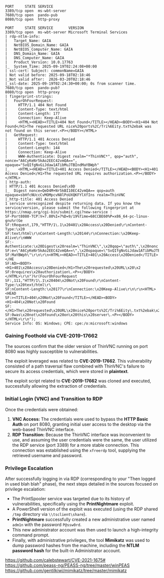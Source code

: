 ```
PORT     STATE SERVICE
3389/tcp open  ms-wbt-server
7680/tcp open  pando-pub
8080/tcp open  http-proxy

PORT     STATE SERVICE       VERSION
3389/tcp open  ms-wbt-server Microsoft Terminal Services
| rdp-ntlm-info:
|   Target_Name: GAIA
|   NetBIOS_Domain_Name: GAIA
|   NetBIOS_Computer_Name: GAIA
|   DNS_Domain_Name: GAIA
|   DNS_Computer_Name: GAIA
|   Product_Version: 10.0.17763
|_  System_Time: 2025-09-19T02:24:08+00:00
| ssl-cert: Subject: commonName=GAIA
| Not valid before: 2025-09-18T02:18:46
|_Not valid after:  2026-03-20T02:18:46
|_ssl-date: 2025-09-19T02:24:30+00:00; 0s from scanner time.
7680/tcp open  pando-pub?
8080/tcp open  http-proxy
| fingerprint-strings:
|   FourOhFourRequest:
|     HTTP/1.1 404 Not Found
|     Content-Type: text/html
|     Content-Length: 177
|     Connection: Keep-Alive
|     <HTML><HEAD><TITLE>404 Not Found</TITLE></HEAD><BODY><H1>404 Not Found</H1>The requested URL nice%20ports%2C/Tri%6Eity.txt%2ebak was not found on this server.<P></BODY></HTML>
|   GetRequest:
|     HTTP/1.1 401 Access Denied
|     Content-Type: text/html
|     Content-Length: 144
|     Connection: Keep-Alive
|     WWW-Authenticate: Digest realm="*ThinVNC*", qop="auth", nonce="A6CyKeNr5kAo2EEC42vmQA==", opaque="SvQIfgNvGiJdaw1ATibMuJTBIndMaYBWph"
|_    <HTML><HEAD><TITLE>401 Access Denied</TITLE></HEAD><BODY><H1>401 Access Denied</H1>The requested URL requires authorization.<P></BODY></HTML>
| http-auth:
| HTTP/1.1 401 Access Denied\x0D
|_  Digest nonce=QeD4M+Nr5kBI10EC42vmQA== qop=auth opaque=sbHfcNUccCvMOMpcvN8lPoUXQKFYlXfIns realm=ThinVNC
|_http-title: 401 Access Denied
1 service unrecognized despite returning data. If you know the service/version, please submit the following fingerprint at https://nmap.org/cgi-bin/submit.cgi?new-service :
SF-Port8080-TCP:V=7.80%I=7%D=9/19%Time=68CCBE60%P=x86_64-pc-linux-gnu%r(Ge
SF:tRequest,179,"HTTP/1\.1\x20401\x20Access\x20Denied\r\nContent-Type:\x20
SF:text/html\r\nContent-Length:\x20144\r\nConnection:\x20Keep-Alive\r\nWWW
SF:-Authenticate:\x20Digest\x20realm=\"ThinVNC\",\x20qop=\"auth\",\x20nonc
SF:e=\"A6CyKeNr5kAo2EEC42vmQA==\",\x20opaque=\"SvQIfgNvGiJdaw1ATibMuJTBInd
SF:MaYBWph\"\r\n\r\n<HTML><HEAD><TITLE>401\x20Access\x20Denied</TITLE></HE
SF:AD><BODY><H1>401\x20Access\x20Denied</H1>The\x20requested\x20URL\x20\x2
SF:0requires\x20authorization\.<P></BODY></HTML>\r\n")%r(FourOhFourRequest
SF:,111,"HTTP/1\.1\x20404\x20Not\x20Found\r\nContent-Type:\x20text/html\r\
SF:nContent-Length:\x20177\r\nConnection:\x20Keep-Alive\r\n\r\n<HTML><HEAD
SF:><TITLE>404\x20Not\x20Found</TITLE></HEAD><BODY><H1>404\x20Not\x20Found
SF:</H1>The\x20requested\x20URL\x20nice%20ports%2C/Tri%6Eity\.txt%2ebak\x2
SF:0was\x20not\x20found\x20on\x20this\x20server\.<P></BODY></HTML>\r\n");
Service Info: OS: Windows; CPE: cpe:/o:microsoft:windows

```

### Gaining Foothold via CVE-2019-17662

The sources confirm that the older version of ThinVNC running on port 8080 was highly susceptible to vulnerabilities.

The exploit leveraged was related to **CVE-2019-17662**. This vulnerability consisted of a path traversal flaw combined with ThinVNC's failure to secure its access credentials, which were stored in **plaintext**.

The exploit script related to **CVE-2019-17662** was cloned and executed, successfully allowing the extraction of credentials.

### Initial Login (VNC) and Transition to RDP

Once the credentials were obtained:

1. **VNC Access:** The credentials were used to bypass the **HTTP Basic Auth** on port 8080, granting initial user access to the desktop via the web-based ThinVNC interface.
2. **RDP Transition:** Because the ThinVNC interface was inconvenient to use, and assuming the user credentials were the same, the user utilized the RDP service (port 3389) for a more stable connection. This connection was established using the `xfreerdp` tool, supplying the retrieved username and password.

### Privilege Escalation

After successfully logging in via RDP (corresponding to your "Then logged in used blah blah" phase), the next steps detailed in the sources focused on privilege escalation:

- The PrintSpooler service was targeted due to its history of vulnerabilities, specifically using the **PrintNightmare** exploit.
- A PowerShell version of the exploit was executed (using the RDP shared `/tmp` directory via `\\tsclient\share`).
- **PrintNightmare** successfully created a new administrative user named `adm1n` with the password `P@ssw0rd`.
- This new administrator account was then used to launch a high-integrity command prompt.
- Finally, with administrative privileges, the tool **Mimikatz** was used to dump password hashes from the machine, including the **NTLM password hash** for the built-in Administrator account.


https://github.com/calebstewart/CVE-2021-1675#
https://github.com/peass-ng/PEASS-ng/tree/master/winPEAS
https://github.com/gentilkiwi/mimikatz/tree/master/mimikatz
